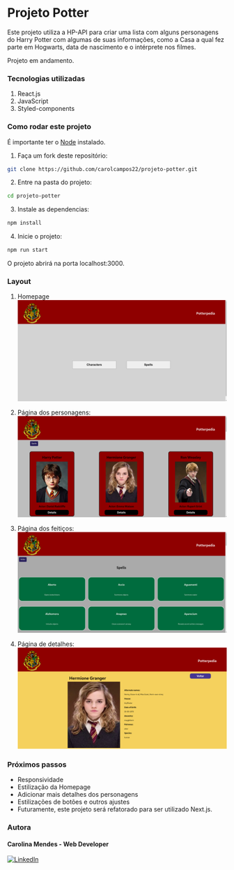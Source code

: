 # Projeto Potter 

Este projeto utiliza a HP-API para criar uma lista com alguns personagens do Harry Potter com algumas de suas informações, como a Casa a qual fez parte em Hogwarts, data de nascimento e o intérprete nos filmes.

Projeto em andamento.

### Tecnologias utilizadas
1. React.js
2. JavaScript
3. Styled-components

### Como rodar este projeto

É importante ter o [Node](https://nodejs.org/en) instalado.
1. Faça um fork deste repositório:
```bash
git clone https://github.com/carolcampos22/projeto-potter.git
```

2. Entre na pasta do projeto:
```bash
cd projeto-potter
```

3. Instale as dependencias:
```bash
npm install
```

4. Inicie o projeto:
```bash
npm run start
```
O projeto abrirá na porta localhost:3000.

### Layout
1. Homepage
![](./src/assets/home.png)

2. Página dos personagens:
![](./src/assets/characters-page.png)

3. Página dos feitiços:
![](./src/assets/spells-page.png)

4. Página de detalhes:
![](./src/assets/detail.png)

### Próximos passos
- Responsividade
- Estilização da Homepage
- Adicionar mais detalhes dos personagens
- Estilizações de botões e outros ajustes
- Futuramente, este projeto será refatorado para ser utilizado Next.js.

### Autora

#### Carolina Mendes - Web Developer
[![LinkedIn](https://img.shields.io/badge/LinkedIn-000?style=for-the-badge&logo=linkedin&logoColor=0E76A8)](https://www.linkedin.com/in/dev-carolina-mendes/)
